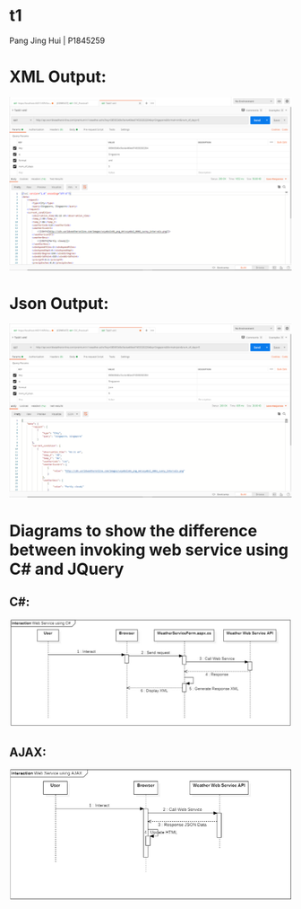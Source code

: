 # t1
Pang Jing Hui | P1845259 

# XML Output:
![](images/postman-xml.png)

# Json Output:
![](images/postman-json.png)

# Diagrams to show the difference between invoking web service using C# and JQuery
## C#:
![](images/diagram1.jpeg)

## AJAX:
![](images/diagram2.jpeg)
